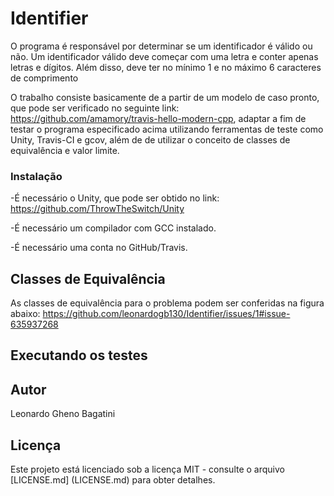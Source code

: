 # Identifier

O programa é responsável por determinar se um identificador é válido ou não. Um identificador válido deve começar com uma letra e conter apenas letras e dígitos. Além disso, deve ter no mínimo 1 e no máximo 6 caracteres de comprimento

O trabalho consiste basicamente de a partir de um modelo de caso pronto, que pode ser verificado no seguinte link: https://github.com/amamory/travis-hello-modern-cpp, adaptar a fim de testar o programa especificado acima utilizando ferramentas de teste como Unity, Travis-CI e gcov, além de de utilizar o conceito de classes de equivalência e valor limite.


### Instalação

-É necessário  o Unity, que pode ser obtido no link: https://github.com/ThrowTheSwitch/Unity

-É necessário um compilador com GCC instalado.

-É necessário uma conta no GitHub/Travis.

## Classes de Equivalência

As classes de equivalência para o problema podem ser conferidas na figura abaixo:
https://github.com/leonardogb130/Identifier/issues/1#issue-635937268


## Executando os testes











## Autor

Leonardo Gheno Bagatini

## Licença

Este projeto está licenciado sob a licença MIT - consulte o arquivo [LICENSE.md] (LICENSE.md) para obter detalhes.

